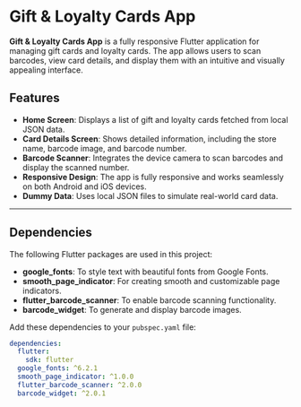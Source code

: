 # Gift & Loyalty Cards App  

**Gift & Loyalty Cards App** is a fully responsive Flutter application for managing gift cards and loyalty cards. The app allows users to scan barcodes, view card details, and display them with an intuitive and visually appealing interface.  

## Features  

- **Home Screen**: Displays a list of gift and loyalty cards fetched from local JSON data.  
- **Card Details Screen**: Shows detailed information, including the store name, barcode image, and barcode number.  
- **Barcode Scanner**: Integrates the device camera to scan barcodes and display the scanned number.  
- **Responsive Design**: The app is fully responsive and works seamlessly on both Android and iOS devices.  
- **Dummy Data**: Uses local JSON files to simulate real-world card data.  

---

## Dependencies  

The following Flutter packages are used in this project:  
- **google_fonts**: To style text with beautiful fonts from Google Fonts.  
- **smooth_page_indicator**: For creating smooth and customizable page indicators.  
- **flutter_barcode_scanner**: To enable barcode scanning functionality.  
- **barcode_widget**: To generate and display barcode images.  

Add these dependencies to your `pubspec.yaml` file:  
```yaml
dependencies:
  flutter:
    sdk: flutter
  google_fonts: ^6.2.1
  smooth_page_indicator: ^1.0.0
  flutter_barcode_scanner: ^2.0.0
  barcode_widget: ^2.0.1
